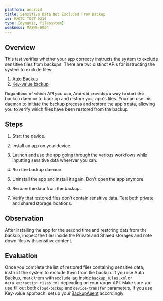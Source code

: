```yaml
---
platform: android
title: Sensitive Data Not Excluded From Backup
id: MASTG-TEST-0216
type: [dynamic, filesystem]
weakness: MASWE-0004
---
```


## Overview

This test verifies whether your app correctly instructs the system to exclude sensitive files from backups. There are two distinct APIs for instructing the system to exclude files:

1. [Auto Backup](https://developer.android.com/identity/data/autobackup)
2. [Key-value backup](https://developer.android.com/identity/data/autobackup)

Regardless of which API you use, Android provides a way to start the backup daemon to back up and restore your app's files. You can use this daemon to initiate the backup process and restore the app's data, allowing you to verify which files have been restored from the backup.

## Steps

1. Start the device.

2. Install an app on your device.

3. Launch and use the app going through the various workflows while inputting sensitive data wherever you can.

4. Run the backup daemon.

5. Uninstall the app and install it again. Don't open the app anymore.

6. Restore the data from the backup.

7. Verify that restored files don't contain sensitive data. Test both private and shared storage locations.

## Observation

After installing the app for the second time and restoring data from the backup, inspect the files inside the Private and Shared storages and note down files with sensitive content.

## Evaluation

Once you complete the list of restored files containing sensitive data, instruct the system to exclude them from the backup. If you use Auto Backup, mark them with `exclude` tag inside `backup_rules.xml` or `data_extraction_riles.xml` depending on your target API. Make sure you use fill out both `cloud-backup` and `device-transfer` parameters. If you use Key-value approach, set up your [BackupAgent](https://developer.android.com/identity/data/keyvaluebackup#BackupAgent) accordingly.
